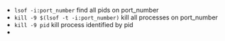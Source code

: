 - `lsof -i:port_number` find all pids on port_number
- `kill -9 $(lsof -t -i:port_number)` kill all processes on port_number
- `kill -9 pid` kill process identified by pid
- 

